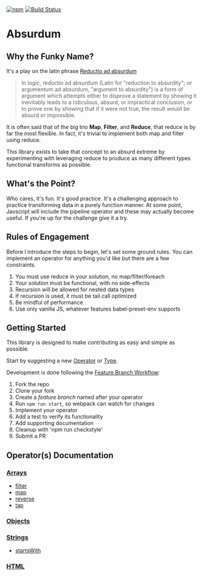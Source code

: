 [![npm](https://img.shields.io/npm/v/absurdum.svg)](https://www.npmjs.com/package/absurdum)
[![Build Status](https://travis-ci.org/evanplaice/absurdum.svg?branch=master)](https://travis-ci.org/evanplaice/absurdum)

# Absurdum

## Why the Funky Name?

It's a play on the latin phrase [Reductio ad absurdum][wikipedia]

> In logic, reductio ad absurdum (Latin for "reduction to absurdity"; or argumentum ad absurdum, "argument to absurdity") is a form of argument which attempts either to disprove a statement by showing it inevitably leads to a ridiculous, absurd, or impractical conclusion, or to prove one by showing that if it were not true, the result would be absurd or impossible.

It is often said that of the big trio **Map**, **Filter**, and **Reduce**, that reduce is by far the most flexible. In fact, it's trivial to implement both map and filter using reduce.

This library exists to take that concept to an absurd extreme by experimenting with leveraging reduce to produce as many different types functional transforms as possible.

## What's the Point?

Who cares, it's fun. It's good practice. It's a challenging approach to practice transforming data in a purely function manner. At some point, Javscript will include the pipeline operator and these may actually become useful. If you're up for the challenge give it a try.

## Rules of Engagement

Before I introduce the steps to begin, let's set some ground rules. You can implement an operator for anything you'd like but there are a few constraints.

1. You must use reduce in your solution, no map/filter/foreach
2. Your solution must be functional, with no side-effects
3. Recursion will be allowed for nested data types
4. If recursion is used, it must be tail call optimized
5. Be mindful of performance
6. Use only vanilla JS, whatever features babel-preset-env supports

## Getting Started

This library is designed to make contributing as easy and simple as possible.

Start by suggesting a new [Operator][operator] or [Type][type].

Development is done following the [Feature Branch Workflow][feature-workflow]:

1. Fork the repo
2. Clone your fork
3. Create a *feature branch* named after your operator
4. Run `npm run start`, so webpack can watch for changes
5. Implement your operator
6. Add a test to verify its functionality
7. Add supporting documentation
8. Cleanup with 'npm run checkstyle'
8. Submit a PR

## Operator(s) Documentation

### [Arrays][arrays]

- [filter][arr-filter]
- [map][arr-map]
- [reverse][arr-reverse]
- [tap][arr-tap]

[arrays]: ./docs/arrays.md
[arr-filter]: ./docs/arrays.md#arraysfilterarray-predicate
[arr-map]: ./docs/arrays.md#arraysmaparray-func
[arr-reverse]: ./docs/arrays.md#arraysreversearray
[arr-tap]: ./docs/arrays.md#arraystaparray-func

### [Objects][objects]

[objects]: ./docs/objects.md

### [Strings][strings]

- [startsWith][str-startswith]

[strings]: ./docs/strings.md
[str-startswith]: ./docs/strings.md#stringsstartswithstring-substr

### [HTML][html]

[html]: ./docs/html.md

[wikipedia]: https://en.wikipedia.org/wiki/Reductio_ad_absurdum
[operator]: https://github.com/evanplaice/absurdum/issues/new?title=Operator([operator])&template=OPERATOR_TEMPLATE.md&labels=enhancement,operator
[type]: https://github.com/evanplaice/absurdum/issues/new?title=Type([typ])&template=TYPE_TEMPLATE.md&labels=enhancement,type
[feature-workflow]:https://www.atlassian.com/git/tutorials/comparing-workflows/feature-branch-workflow
